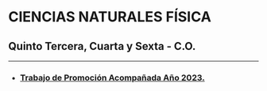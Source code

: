 CIENCIAS NATURALES FÍSICA
===
Quinto Tercera, Cuarta y Sexta - C.O.
---

- - - 
* ### [Trabajo de Promoción Acompañada Año 2023.](http://google.com)